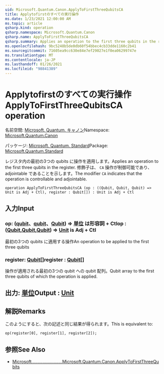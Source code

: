 ```yaml
---
uid: Microsoft.Quantum.Canon.ApplyToFirstThreeQubitsCA
title: Applytofirstのすべての実行操作
ms.date: 1/23/2021 12:00:00 AM
ms.topic: article
qsharp.kind: operation
qsharp.namespace: Microsoft.Quantum.Canon
qsharp.name: ApplyToFirstThreeQubitsCA
qsharp.summary: Applies an operation to the first three qubits in the register. The modifier `CA` indicates that the operation is controllable and adjointable.
ms.openlocfilehash: 9bc5248b5de0db60f54bbec4cb33dde1160c2b41
ms.sourcegitcommit: 71605ea9cc630e84e7ef29027e1f0ea06299747e
ms.translationtype: MT
ms.contentlocale: ja-JP
ms.lasthandoff: 01/26/2021
ms.locfileid: "98841389"
---
```

# <a name="applytofirstthreequbitsca-operation"></a><span data-ttu-id="dedcf-102">Applytofirstのすべての実行操作</span><span class="sxs-lookup"><span data-stu-id="dedcf-102">ApplyToFirstThreeQubitsCA operation</span></span>

<span data-ttu-id="dedcf-103">名前空間: [Microsoft. Quantum. キャノン](xref:Microsoft.Quantum.Canon)</span><span class="sxs-lookup"><span data-stu-id="dedcf-103">Namespace: [Microsoft.Quantum.Canon](xref:Microsoft.Quantum.Canon)</span></span>

<span data-ttu-id="dedcf-104">パッケージ: [Microsoft. Quantum. Standard](https://nuget.org/packages/Microsoft.Quantum.Standard)</span><span class="sxs-lookup"><span data-stu-id="dedcf-104">Package: [Microsoft.Quantum.Standard](https://nuget.org/packages/Microsoft.Quantum.Standard)</span></span>


<span data-ttu-id="dedcf-105">レジスタ内の最初の3つの qubits に操作を適用します。</span><span class="sxs-lookup"><span data-stu-id="dedcf-105">Applies an operation to the first three qubits in the register.</span></span>
<span data-ttu-id="dedcf-106">修飾子は、 `CA` 操作が制御可能であり、adjointable であることを示します。</span><span class="sxs-lookup"><span data-stu-id="dedcf-106">The modifier `CA` indicates that the operation is controllable and adjointable.</span></span>

```qsharp
operation ApplyToFirstThreeQubitsCA (op : ((Qubit, Qubit, Qubit) => Unit is Adj + Ctl), register : Qubit[]) : Unit is Adj + Ctl
```


## <a name="input"></a><span data-ttu-id="dedcf-107">入力</span><span class="sxs-lookup"><span data-stu-id="dedcf-107">Input</span></span>

### <a name="op--qubitqubitqubit--unit--is-adj--ctl"></a><span data-ttu-id="dedcf-108">op: ([qubit](xref:microsoft.quantum.lang-ref.qubit)、[qubit](xref:microsoft.quantum.lang-ref.qubit)、[Qubit](xref:microsoft.quantum.lang-ref.qubit)) => [単位](xref:microsoft.quantum.lang-ref.unit)  は形容詞 + Ctl</span><span class="sxs-lookup"><span data-stu-id="dedcf-108">op : ([Qubit](xref:microsoft.quantum.lang-ref.qubit),[Qubit](xref:microsoft.quantum.lang-ref.qubit),[Qubit](xref:microsoft.quantum.lang-ref.qubit)) => [Unit](xref:microsoft.quantum.lang-ref.unit)  is Adj + Ctl</span></span>

<span data-ttu-id="dedcf-109">最初の3つの qubits に適用する操作</span><span class="sxs-lookup"><span data-stu-id="dedcf-109">An operation to be applied to the first three qubits</span></span>


### <a name="register--qubit"></a><span data-ttu-id="dedcf-110">register: [Qubit](xref:microsoft.quantum.lang-ref.qubit)[]</span><span class="sxs-lookup"><span data-stu-id="dedcf-110">register : [Qubit](xref:microsoft.quantum.lang-ref.qubit)[]</span></span>

<span data-ttu-id="dedcf-111">操作が適用される最初の3つの qubit への qubit 配列。</span><span class="sxs-lookup"><span data-stu-id="dedcf-111">Qubit array to the first three qubits of which the operation is applied.</span></span>



## <a name="output--unit"></a><span data-ttu-id="dedcf-112">出力: [単位](xref:microsoft.quantum.lang-ref.unit)</span><span class="sxs-lookup"><span data-stu-id="dedcf-112">Output : [Unit](xref:microsoft.quantum.lang-ref.unit)</span></span>



## <a name="remarks"></a><span data-ttu-id="dedcf-113">解説</span><span class="sxs-lookup"><span data-stu-id="dedcf-113">Remarks</span></span>

<span data-ttu-id="dedcf-114">このようにすると、次の記述と同じ結果が得られます。</span><span class="sxs-lookup"><span data-stu-id="dedcf-114">This is equivalent to:</span></span>

```qsharp
op(register[0], register[1], register[2]);
```

## <a name="see-also"></a><span data-ttu-id="dedcf-115">参照</span><span class="sxs-lookup"><span data-stu-id="dedcf-115">See Also</span></span>

- [<span data-ttu-id="dedcf-116">Microsoft.........................</span><span class="sxs-lookup"><span data-stu-id="dedcf-116">Microsoft.Quantum.Canon.ApplyToFirstThreeQubits</span></span>](xref:Microsoft.Quantum.Canon.ApplyToFirstThreeQubits)